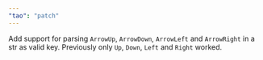 ```yaml
---
"tao": "patch"
---
```


Add support for parsing `ArrowUp`, `ArrowDown`, `ArrowLeft` and `ArrowRight` in a str as valid key. Previously only `Up`, `Down`, `Left` and `Right` worked.